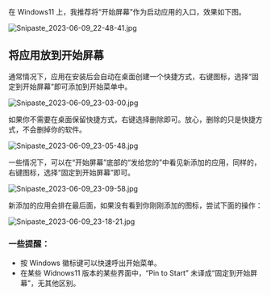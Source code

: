 在 Windows11 上，我推荐将“开始屏幕”作为启动应用的入口，效果如下图。

![Snipaste_2023-06-09_22-48-41.jpg](https://img1.imgtp.com/2023/06/09/16QrVuzz.jpg)

## 将应用放到开始屏幕

通常情况下，应用在安装后会自动在桌面创建一个快捷方式，右键图标，选择“固定到开始屏幕”即可添加到开始菜单中。

![Snipaste_2023-06-09_23-03-00.jpg](https://img1.imgtp.com/2023/06/09/BCmrq9pu.jpg)

如果你不需要在桌面保留快捷方式，右键选择删除即可。放心，删除的只是快捷方式，不会删掉你的软件。

![Snipaste_2023-06-09_23-05-48.jpg](https://img1.imgtp.com/2023/06/09/12z1yKGA.jpg)

一些情况下，可以在“开始屏幕”底部的“发给您的”中看见新添加的应用，同样的，右键图标，选择“固定到开始屏幕”即可。

![Snipaste_2023-06-09_23-09-58.jpg](https://img1.imgtp.com/2023/06/09/F8zviexT.jpg)

新添加的应用会排在最后面，如果没有看到你刚刚添加的图标，尝试下面的操作：

![Snipaste_2023-06-09_23-18-21.jpg](https://img1.imgtp.com/2023/06/09/Aknmi6Vr.jpg)

### 一些提醒：

- 按 Windows 徽标键可以快速呼出开始菜单。
- 在某些 Widnows11 版本的某些界面中，“Pin to Start” 未译成“固定到开始屏幕”，无其他区别。
